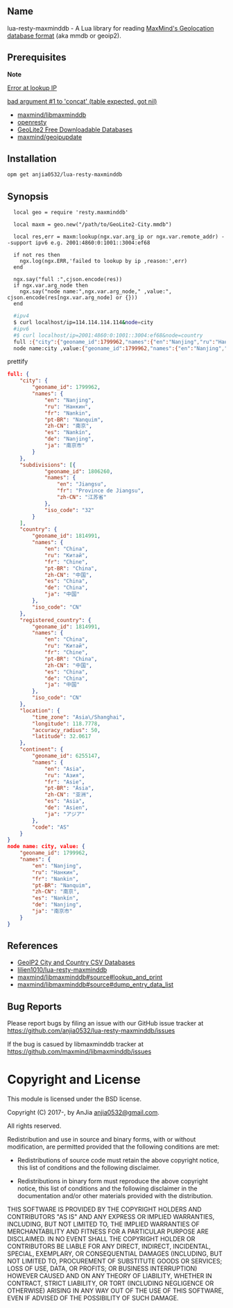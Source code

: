 Name
---
lua-resty-maxminddb - A Lua library for reading [MaxMind's Geolocation database format](https://maxmind.github.io/MaxMind-DB/)  (aka mmdb or geoip2).


Prerequisites
---

**Note**

[Error at lookup IP](https://github.com/anjia0532/lua-resty-maxminddb/issues/5)

[bad argument #1 to 'concat' (table expected, got nil)](https://github.com/anjia0532/lua-resty-maxminddb/issues/4)

- [maxmind/libmaxminddb][]
- [openresty][]
- [GeoLite2 Free Downloadable Databases][linkGeolite2FreeDownloadableDatabases]
- [maxmind/geoipupdate][]


Installation
---
```bash
opm get anjia0532/lua-resty-maxminddb
```

Synopsis
---
```
  local geo = require 'resty.maxminddb'

  local maxm = geo.new("/path/to/GeoLite2-City.mmdb")
   
  local res,err = maxm:lookup(ngx.var.arg_ip or ngx.var.remote_addr) --support ipv6 e.g. 2001:4860:0:1001::3004:ef68
  
  if not res then 
    ngx.log(ngx.ERR,'failed to lookup by ip ,reason:',err)
  end

  ngx.say("full :",cjson.encode(res))
  if ngx.var.arg_node then
    ngx.say("node name:",ngx.var.arg_node," ,value:", cjson.encode(res[ngx.var.arg_node] or {}))
  end
```

```bash
  #ipv4
  $ curl localhost/ip=114.114.114.114&node=city
  #ipv6
  #$ curl localhost/ip=2001:4860:0:1001::3004:ef68&node=country
  full :{"city":{"geoname_id":1799962,"names":{"en":"Nanjing","ru":"Нанкин","fr":"Nankin","pt-BR":"Nanquim","zh-CN":"南京","es":"Nankín","de":"Nanjing","ja":"南京市"}},"subdivisions":[{"geoname_id":1806260,"names":{"en":"Jiangsu","fr":"Province de Jiangsu","zh-CN":"江苏省"},"iso_code":"32"}],"country":{"geoname_id":1814991,"names":{"en":"China","ru":"Китай","fr":"Chine","pt-BR":"China","zh-CN":"中国","es":"China","de":"China","ja":"中国"},"iso_code":"CN"},"registered_country":{"geoname_id":1814991,"names":{"en":"China","ru":"Китай","fr":"Chine","pt-BR":"China","zh-CN":"中国","es":"China","de":"China","ja":"中国"},"iso_code":"CN"},"location":{"time_zone":"Asia\/Shanghai","longitude":118.7778,"accuracy_radius":50,"latitude":32.0617},"continent":{"geoname_id":6255147,"names":{"en":"Asia","ru":"Азия","fr":"Asie","pt-BR":"Ásia","zh-CN":"亚洲","es":"Asia","de":"Asien","ja":"アジア"},"code":"AS"}}
  node name:city ,value:{"geoname_id":1799962,"names":{"en":"Nanjing","ru":"Нанкин","fr":"Nankin","pt-BR":"Nanquim","zh-CN":"南京","es":"Nankín","de":"Nanjing","ja":"南京市"}}
```

prettify
```json
full: {
    "city": {
        "geoname_id": 1799962,
        "names": {
            "en": "Nanjing",
            "ru": "Нанкин",
            "fr": "Nankin",
            "pt-BR": "Nanquim",
            "zh-CN": "南京",
            "es": "Nankín",
            "de": "Nanjing",
            "ja": "南京市"
        }
    },
    "subdivisions": [{
            "geoname_id": 1806260,
            "names": {
                "en": "Jiangsu",
                "fr": "Province de Jiangsu",
                "zh-CN": "江苏省"
            },
            "iso_code": "32"
        }
    ],
    "country": {
        "geoname_id": 1814991,
        "names": {
            "en": "China",
            "ru": "Китай",
            "fr": "Chine",
            "pt-BR": "China",
            "zh-CN": "中国",
            "es": "China",
            "de": "China",
            "ja": "中国"
        },
        "iso_code": "CN"
    },
    "registered_country": {
        "geoname_id": 1814991,
        "names": {
            "en": "China",
            "ru": "Китай",
            "fr": "Chine",
            "pt-BR": "China",
            "zh-CN": "中国",
            "es": "China",
            "de": "China",
            "ja": "中国"
        },
        "iso_code": "CN"
    },
    "location": {
        "time_zone": "Asia\/Shanghai",
        "longitude": 118.7778,
        "accuracy_radius": 50,
        "latitude": 32.0617
    },
    "continent": {
        "geoname_id": 6255147,
        "names": {
            "en": "Asia",
            "ru": "Азия",
            "fr": "Asie",
            "pt-BR": "Ásia",
            "zh-CN": "亚洲",
            "es": "Asia",
            "de": "Asien",
            "ja": "アジア"
        },
        "code": "AS"
    }
}
node name: city, value: {
    "geoname_id": 1799962,
    "names": {
        "en": "Nanjing",
        "ru": "Нанкин",
        "fr": "Nankin",
        "pt-BR": "Nanquim",
        "zh-CN": "南京",
        "es": "Nankín",
        "de": "Nanjing",
        "ja": "南京市"
    }
}

```

References
---

- [GeoIP2 City and Country CSV Databases][linkGeoip2CityAndCountryCsvDatabases]
- [lilien1010/lua-resty-maxminddb][]
- [maxmind/libmaxminddb#source#lookup_and_print][]
- [maxmind/libmaxminddb#source#dump_entry_data_list][]

Bug Reports
---
Please report bugs by filing an issue with our GitHub issue tracker at https://github.com/anjia0532/lua-resty-maxminddb/issues

If the bug is casued by libmaxminddb  tracker at https://github.com/maxmind/libmaxminddb/issues

Copyright and License
=====================

This module is licensed under the BSD license.

Copyright (C) 2017-, by AnJia <anjia0532@gmail.com>.

All rights reserved.

Redistribution and use in source and binary forms, with or without modification, are permitted provided that the following conditions are met:

* Redistributions of source code must retain the above copyright notice, this list of conditions and the following disclaimer.

* Redistributions in binary form must reproduce the above copyright notice, this list of conditions and the following disclaimer in the documentation and/or other materials provided with the distribution.

THIS SOFTWARE IS PROVIDED BY THE COPYRIGHT HOLDERS AND CONTRIBUTORS "AS IS" AND ANY EXPRESS OR IMPLIED WARRANTIES, INCLUDING, BUT NOT LIMITED TO, THE IMPLIED WARRANTIES OF MERCHANTABILITY AND FITNESS FOR A PARTICULAR PURPOSE ARE DISCLAIMED. IN NO EVENT SHALL THE COPYRIGHT HOLDER OR CONTRIBUTORS BE LIABLE FOR ANY DIRECT, INDIRECT, INCIDENTAL, SPECIAL, EXEMPLARY, OR CONSEQUENTIAL DAMAGES (INCLUDING, BUT NOT LIMITED TO, PROCUREMENT OF SUBSTITUTE GOODS OR SERVICES; LOSS OF USE, DATA, OR PROFITS; OR BUSINESS INTERRUPTION) HOWEVER CAUSED AND ON ANY THEORY OF LIABILITY, WHETHER IN CONTRACT, STRICT LIABILITY, OR TORT (INCLUDING NEGLIGENCE OR OTHERWISE) ARISING IN ANY WAY OUT OF THE USE OF THIS SOFTWARE, EVEN IF ADVISED OF THE POSSIBILITY OF SUCH DAMAGE.

[maxmind/libmaxminddb]: https://github.com/maxmind/libmaxminddb
[openresty]: https://openresty.org/en/installation.html
[linkGeolite2FreeDownloadableDatabases]: http://dev.maxmind.com/geoip/geoip2/geolite2/
[maxmind/geoipupdate]: https://github.com/maxmind/geoipupdate
[linkGeoip2CityAndCountryCsvDatabases]: https://dev.maxmind.com/geoip/geoip2/geoip2-city-country-csv-databases/
[maxmind/libmaxminddb#source#lookup_and_print]: https://github.com/maxmind/libmaxminddb/blob/master/bin/mmdblookup.c#L262
[maxmind/libmaxminddb#source#dump_entry_data_list]: https://github.com/maxmind/libmaxminddb/blob/master/src/maxminddb.c#L1938
[lilien1010/lua-resty-maxminddb]: https://github.com/lilien1010/lua-resty-maxminddb
